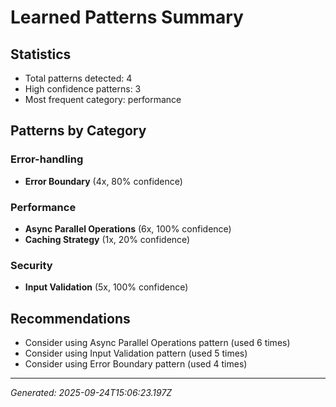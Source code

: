 # Learned Patterns Summary

## Statistics
- Total patterns detected: 4
- High confidence patterns: 3
- Most frequent category: performance

## Patterns by Category


### Error-handling
- **Error Boundary** (4x, 80% confidence)


### Performance
- **Async Parallel Operations** (6x, 100% confidence)
- **Caching Strategy** (1x, 20% confidence)


### Security
- **Input Validation** (5x, 100% confidence)


## Recommendations
- Consider using Async Parallel Operations pattern (used 6 times)
- Consider using Input Validation pattern (used 5 times)
- Consider using Error Boundary pattern (used 4 times)

---
*Generated: 2025-09-24T15:06:23.197Z*
